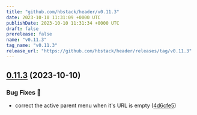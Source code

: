 ```yaml
---
title: "github.com/hbstack/header/v0.11.3"
date: 2023-10-10 11:31:09 +0000 UTC
publishDate: 2023-10-10 11:31:34 +0000 UTC
draft: false
prerelease: false
name: "v0.11.3"
tag_name: "v0.11.3"
release_url: "https://github.com/hbstack/header/releases/tag/v0.11.3"
---
```


## [0.11.3](https://github.com/hbstack/header/compare/v0.11.2...v0.11.3) (2023-10-10)


### Bug Fixes 🐞

* correct the active parent menu when it's URL is empty ([4d6cfe5](https://github.com/hbstack/header/commit/4d6cfe57d802bb1a87aff6eca5b3bc813d626eb8))
